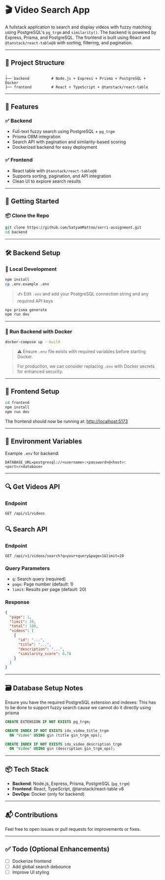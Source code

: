 # 🎬 Video Search App
A fullstack application to search and display videos with fuzzy matching using PostgreSQL's `pg_trgm` and `similarity()`. The backend is powered by Express, Prisma, and PostgreSQL. The frontend is built using React and `@tanstack/react-table@8` with sorting, filtering, and pagination.

---

## 📁 Project Structure

```
.
├── backend          # Node.js + Express + Prisma + PostgreSQL + Docker
├── frontend         # React + TypeScript + @tanstack/react-table
```

---

## 🚀 Features

### ✅ Backend
- Full-text fuzzy search using PostgreSQL + `pg_trgm`
- Prisma ORM integration
- Search API with pagination and similarity-based scoring
- Dockerized backend for easy deployment

### ✅ Frontend
- React table with `@tanstack/react-table@8`
- Supports sorting, pagination, and API integration
- Clean UI to explore search results

---

## 🧪 Getting Started

### 📦 Clone the Repo

```bash
git clone https://github.com/SatyamMattoo/serri-assignment.git
cd backend
```

---

## 🛠️ Backend Setup

### 🔧 Local Development

```bash
npm install
cp .env.example .env
```

> ✍️ Edit `.env` and add your PostgreSQL connection string and any required API keys

```bash
npx prisma generate
npm run dev
```

---

### 🐳 Run Backend with Docker

```bash
docker-compose up --build
```

> ⚠️ Ensure `.env` file exists with required variables before starting Docker.

> For production, we can consider replacing `.env` with Docker secrets for enhanced security.

---

## 🎨 Frontend Setup

```bash
cd frontend
npm install
npm run dev
```

The frontend should now be running at: [http://localhost:5173](http://localhost:5173)

---

## 🔑 Environment Variables

Example `.env` for backend:

```env
DATABASE_URL=postgresql://<username>:<password>@<host>:<port>/<database>
```

---

## 🔍 Get Videos API

### Endpoint

```http
GET /api/v1/videos
```

## 🔍 Search API

### Endpoint

```http
GET /api/v1/videos/search?q=your+query&page=1&limit=20
```

### Query Parameters

- `q`: Search query (required)
- `page`: Page number (default: 1)
- `limit`: Results per page (default: 20)

### Response

```json
{
  "page": 1,
  "limit": 20,
  "total": 100,
  "videos": [
    {
      "id": "...",
      "title": "...",
      "description": "...",
      "similarity_score": 0.78
    }
  ]
}
```

---

## 🗃️ Database Setup Notes

Ensure you have the required PostgreSQL extension and indexes:
This has to be done to support fuzzy search cause we cannot do it directly using prisma

```sql
CREATE EXTENSION IF NOT EXISTS pg_trgm;

CREATE INDEX IF NOT EXISTS idx_video_title_trgm
  ON "Video" USING gin (title gin_trgm_ops);

CREATE INDEX IF NOT EXISTS idx_video_description_trgm
  ON "Video" USING gin (description gin_trgm_ops);
```

---

## 📦 Tech Stack

- **Backend**: Node.js, Express, Prisma, PostgreSQL (`pg_trgm`)
- **Frontend**: React, TypeScript, @tanstack/react-table v8
- **DevOps**: Docker (only for backend)

---

## 📬 Contributions

Feel free to open issues or pull requests for improvements or fixes.

---

## ✅ Todo (Optional Enhancements)

- [ ] Dockerize frontend
- [ ] Add global search debounce
- [ ] Improve UI styling

